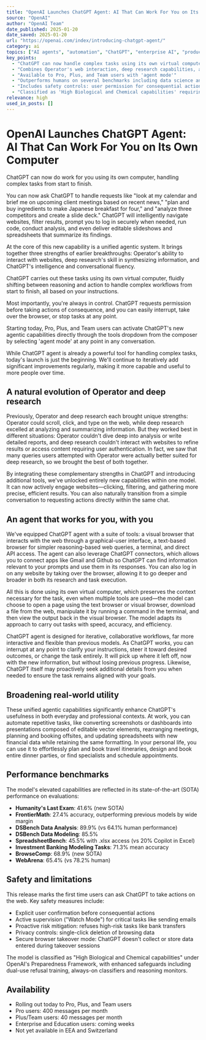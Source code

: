 ```yaml
---
title: "OpenAI Launches ChatGPT Agent: AI That Can Work For You on Its Own Computer"
source: "OpenAI"
author: "OpenAI Team"
date_published: 2025-01-20
date_saved: 2025-01-20
url: "https://openai.com/index/introducing-chatgpt-agent/"
category: ai
topics: ["AI agents", "automation", "ChatGPT", "enterprise AI", "productivity", "autonomous AI"]
key_points: 
  - "ChatGPT can now handle complex tasks using its own virtual computer"
  - "Combines Operator's web interaction, deep research capabilities, and conversational AI"
  - "Available to Pro, Plus, and Team users with 'agent mode'"
  - "Outperforms humans on several benchmarks including data science and financial modeling"
  - "Includes safety controls: user permission for consequential actions, browser takeover privacy"
  - "Classified as 'High Biological and Chemical capabilities' requiring enhanced safeguards"
relevance: high
used_in_posts: []
---
```


# OpenAI Launches ChatGPT Agent: AI That Can Work For You on Its Own Computer

ChatGPT can now do work for you using its own computer, handling complex tasks from start to finish.

You can now ask ChatGPT to handle requests like "look at my calendar and brief me on upcoming client meetings based on recent news," "plan and buy ingredients to make Japanese breakfast for four," and "analyze three competitors and create a slide deck." ChatGPT will intelligently navigate websites, filter results, prompt you to log in securely when needed, run code, conduct analysis, and even deliver editable slideshows and spreadsheets that summarize its findings. 

At the core of this new capability is a unified agentic system. It brings together three strengths of earlier breakthroughs: Operator's ability to interact with websites, deep research's skill in synthesizing information, and ChatGPT's intelligence and conversational fluency.

ChatGPT carries out these tasks using its own virtual computer, fluidly shifting between reasoning and action to handle complex workflows from start to finish, all based on your instructions.

Most importantly, you're always in control. ChatGPT requests permission before taking actions of consequence, and you can easily interrupt, take over the browser, or stop tasks at any point.

Starting today, Pro, Plus, and Team users can activate ChatGPT's new agentic capabilities directly through the tools dropdown from the composer by selecting 'agent mode' at any point in any conversation. 

While ChatGPT agent is already a powerful tool for handling complex tasks, today's launch is just the beginning. We'll continue to iteratively add significant improvements regularly, making it more capable and useful to more people over time.

## A natural evolution of Operator and deep research

Previously, Operator and deep research each brought unique strengths: Operator could scroll, click, and type on the web, while deep research excelled at analyzing and summarizing information. But they worked best in different situations: Operator couldn't dive deep into analysis or write detailed reports, and deep research couldn't interact with websites to refine results or access content requiring user authentication. In fact, we saw that many queries users attempted with Operator were actually better suited for deep research, so we brought the best of both together.

By integrating these complementary strengths in ChatGPT and introducing additional tools, we've unlocked entirely new capabilities within one model. It can now actively engage websites—clicking, filtering, and gathering more precise, efficient results. You can also naturally transition from a simple conversation to requesting actions directly within the same chat.

## An agent that works for you, with you 

We've equipped ChatGPT agent with a suite of tools: a visual browser that interacts with the web through a graphical-user interface, a text-based browser for simpler reasoning-based web queries, a terminal, and direct API access. The agent can also leverage ChatGPT connectors, which allows you to connect apps like Gmail and Github so ChatGPT can find information relevant to your prompts and use them in its responses. You can also log in on any website by taking over the browser, allowing it to go deeper and broader in both its research and task execution. 

All this is done using its own virtual computer, which preserves the context necessary for the task, even when multiple tools are used—the model can choose to open a page using the text browser or visual browser, download a file from the web, manipulate it by running a command in the terminal, and then view the output back in the visual browser. The model adapts its approach to carry out tasks with speed, accuracy, and efficiency.

ChatGPT agent is designed for iterative, collaborative workflows, far more interactive and flexible than previous models. As ChatGPT works, you can interrupt at any point to clarify your instructions, steer it toward desired outcomes, or change the task entirely. It will pick up where it left off, now with the new information, but without losing previous progress. Likewise, ChatGPT itself may proactively seek additional details from you when needed to ensure the task remains aligned with your goals.

## Broadening real-world utility 

These unified agentic capabilities significantly enhance ChatGPT's usefulness in both everyday and professional contexts. At work, you can automate repetitive tasks, like converting screenshots or dashboards into presentations composed of editable vector elements, rearranging meetings, planning and booking offsites, and updating spreadsheets with new financial data while retaining the same formatting. In your personal life, you can use it to effortlessly plan and book travel itineraries, design and book entire dinner parties, or find specialists and schedule appointments.

## Performance benchmarks

The model's elevated capabilities are reflected in its state-of-the-art (SOTA) performance on evaluations:

- **Humanity's Last Exam**: 41.6% (new SOTA)
- **FrontierMath**: 27.4% accuracy, outperforming previous models by wide margin
- **DSBench Data Analysis**: 89.9% (vs 64.1% human performance)
- **DSBench Data Modeling**: 85.5%
- **SpreadsheetBench**: 45.5% with .xlsx access (vs 20% Copilot in Excel)
- **Investment Banking Modeling Tasks**: 71.3% mean accuracy
- **BrowseComp**: 68.9% (new SOTA)
- **WebArena**: 65.4% (vs 78.2% human)

## Safety and limitations

This release marks the first time users can ask ChatGPT to take actions on the web. Key safety measures include:

- Explicit user confirmation before consequential actions
- Active supervision ("Watch Mode") for critical tasks like sending emails
- Proactive risk mitigation: refuses high-risk tasks like bank transfers
- Privacy controls: single-click deletion of browsing data
- Secure browser takeover mode: ChatGPT doesn't collect or store data entered during takeover sessions

The model is classified as "High Biological and Chemical capabilities" under OpenAI's Preparedness Framework, with enhanced safeguards including dual-use refusal training, always-on classifiers and reasoning monitors.

## Availability

- Rolling out today to Pro, Plus, and Team users
- Pro users: 400 messages per month
- Plus/Team users: 40 messages per month
- Enterprise and Education users: coming weeks
- Not yet available in EEA and Switzerland